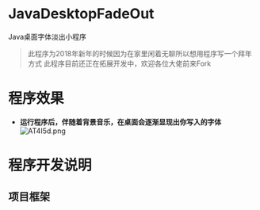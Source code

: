 # JavaDesktopFadeOut
Java桌面字体淡出小程序
> 此程序为2018年新年的时候因为在家里闲着无聊所以想用程序写一个拜年方式
> 此程序目前还正在拓展开发中，欢迎各位大佬前来Fork

# 程序效果
+ **运行程序后，伴随着背景音乐，在桌面会逐渐显现出你写入的字体**
![AT4I5d.png](https://s2.ax1x.com/2019/04/10/AT4I5d.png)

# 程序开发说明
## 项目框架
